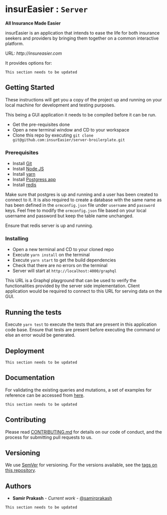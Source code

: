 # insurEasier : `Server`

**All Insurance Made Easier**

insurEasier is an application that intends to ease the life for both insurance seekers and providers by bringing them together on a common interactive platform.

URL: _http://insureasier.com_

It provides options for:

`This section needs to be updated`

## Getting Started

These instructions will get you a copy of the project up and running on your local machine for development and testing purposes.

This being a GUI application it needs to be compiled before it can be run.

- Get the pre-requisites done
- Open a new terminal window and CD to your workspace
- Clone this repo by executing `git clone git@github.com:insurEasier/server-broilerplate.git`

### Prerequisites

- Install [Git](https://git-scm.com/book/en/v2/Getting-Started-Installing-Git)
- Install [Node JS](https://nodejs.org/en/)
- Install [yarn](https://yarnpkg.com/en/)
- Install [Postgress app](https://postgresapp.com/)
- Install [redis](https://redis.io/download)

Make sure that postgres is up and running and a user has been created to connect to it. It is also required to create a database with the same name as has been defined in the `ormconfig.json` file under `username` and `password` keys. Feel free to modify the `ormconfig.json` file based on your local username and password but keep the table name unchanged.

Ensure that redis server is up and running.

### Installing

- Open a new terminal and CD to your cloned repo
- Execute `yarn install` on the terminal
- Execute `yarn start` to get the build dependencies
- Check that there are no errors on the terminal
- Server will start at `http://localhost:4000/graphql`

This URL is a Graphql playground that can be used to verify the functionalities provided by the server side implementation. Client application would be required to connect to this URL for serving data on the GUI.

## Running the tests

Execute `yarn test` to execute the tests that are present in this application code base. Ensure that tests are present before executing the command or else an error would be generated.

## Deployment

`This section needs to be updated`

## Documentation

For validating the existing queries and mutations, a set of examples for reference can be accessed from [here](./docs/graphql-samples/).

`this section needs to be updated`

## Contributing

Please read [CONTRIBUTING.md](./CONTRIBUTING.md) for details on our code of conduct, and the process for submitting pull requests to us.

## Versioning

We use [SemVer](http://semver.org/) for versioning. For the versions available, see the [tags on this repository](https://github.com/insurEasier007/insurEasier_ReactStrap/tags).

## Authors

- **Samir Prakash** - _Current work_ - [@samirprakash](https://github.com/samirprakash)

`This section needs to be updated`
